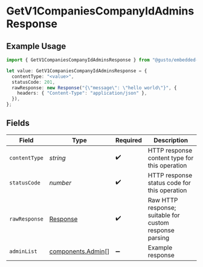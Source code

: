 # GetV1CompaniesCompanyIdAdminsResponse

## Example Usage

```typescript
import { GetV1CompaniesCompanyIdAdminsResponse } from "@gusto/embedded-api/models/operations/getv1companiescompanyidadmins.js";

let value: GetV1CompaniesCompanyIdAdminsResponse = {
  contentType: "<value>",
  statusCode: 201,
  rawResponse: new Response("{\"message\": \"hello world\"}", {
    headers: { "Content-Type": "application/json" },
  }),
};
```

## Fields

| Field                                                                 | Type                                                                  | Required                                                              | Description                                                           |
| --------------------------------------------------------------------- | --------------------------------------------------------------------- | --------------------------------------------------------------------- | --------------------------------------------------------------------- |
| `contentType`                                                         | *string*                                                              | :heavy_check_mark:                                                    | HTTP response content type for this operation                         |
| `statusCode`                                                          | *number*                                                              | :heavy_check_mark:                                                    | HTTP response status code for this operation                          |
| `rawResponse`                                                         | [Response](https://developer.mozilla.org/en-US/docs/Web/API/Response) | :heavy_check_mark:                                                    | Raw HTTP response; suitable for custom response parsing               |
| `adminList`                                                           | [components.Admin](../../models/components/admin.md)[]                | :heavy_minus_sign:                                                    | Example response                                                      |